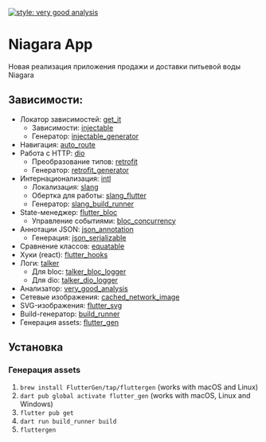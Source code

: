[![style: very good analysis](https://img.shields.io/badge/style-very_good_analysis-B22C89.svg)](https://pub.dev/packages/very_good_analysis)

# Niagara App
Новая реализация приложения продажи и доставки питьевой воды Niagara 

## Зависимости:
- Локатор зависимостей: [get_it](https://pub.dev/packages/get_it)
  - Зависимости: [injectable](https://pub.dev/packages/injectable)
  - Генератор: [injectable_generator](https://pub.dev/packages/injectable_generator)
- Навигация: [auto_route](https://pub.dev/packages/auto_route)
- Работа с HTTP: [dio](https://pub.dev/packages/dio)
  - Преобразование типов: [retrofit](https://pub.dev/packages/retrofit)
  - Генератор: [retrofit_generator](https://pub.dev/packages/retrofit_generator)
- Интернационализация: [intl](https://pub.dev/packages/intl)
  - Локализация: [slang](https://pub.dev/packages/slang)
  - Обертка для работы: [slang_flutter](https://pub.dev/packages/slang_flutter)
  - Генератор: [slang_build_runner](https://pub.dev/packages/slang_build_runner)
- State-менеджер: [flutter_bloc](https://pub.dev/packages/flutter_bloc) 
  - Управление событиями: [bloc_concurrency](https://pub.dev/packages/bloc_concurrency) 
- Аннотации JSON: [json_annotation](https://pub.dev/packages/json_annotation) 
  - Генерация: [json_serializable](https://pub.dev/packages/json_serializable)
- Сравнение классов: [equatable](https://pub.dev/packages/equatable)
- Хуки (react): [flutter_hooks](https://pub.dev/packages/flutter_hooks)
- Логи: [talker](https://pub.dev/packages/talker)
  - Для bloc: [talker_bloc_logger](https://pub.dev/packages/talker_bloc_logger)
  - Для dio: [talker_dio_logger](https://pub.dev/packages/talker_dio_logger)
- Анализатор: [very_good_analysis](https://pub.dev/packages/very_good_analysis)
- Сетевые изображения: [cached_network_image](https://pub.dev/packages/cached_network_image)
- SVG-изображения: [flutter_svg](https://pub.dev/packages/flutter_svg)
- Build-генератор: [build_runner](https://pub.dev/packages/build_runner)
- Генерация assets: [flutter_gen](https://pub.dev/packages/flutter_gen)

## Установка 

### Генерация assets
1) `brew install FlutterGen/tap/fluttergen` (works with macOS and Linux)
2) `dart pub global activate flutter_gen` (works with macOS, Linux and Windows)
3) `flutter pub get`
4) `dart run build_runner build`
5) `fluttergen`
